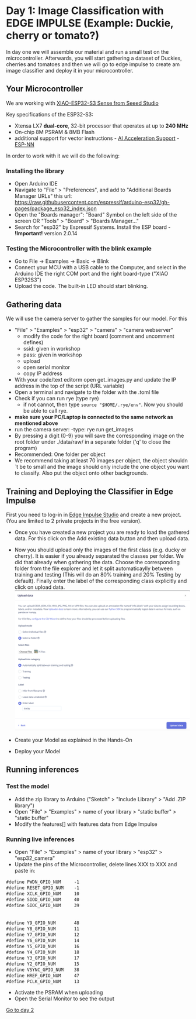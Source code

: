 # Day 1: Image Classification with EDGE IMPULSE (Example: Duckie, cherry or tomato?)
In day one we will assemble our material and run a small test on the microcontroller. Afterwards, you will start gathering a dataset of Duckies, cherries and tomatoes and then we will go to edge impulse to create am image classifier and deploy it in your microcontroller.

## Your Microcontroller
We are working with [XIAO-ESP32-S3 Sense from Seeed Studio](https://www.seeedstudio.com/XIAO-ESP32S3-Sense-p-5639.html)

Key specifications of the ESP32-S3:
- Xtensa LX7 **dual-core**, 32-bit processor that operates at up to **240 MHz**
- On-chip 8M PSRAM & 8MB Flash
- additional support for vector instructions - [AI Acceleration Support](https://www.espressif.com/en/products/socs/esp32-s3?form=MG0AV3) - [ESP-NN](https://github.com/espressif/esp-nn)

In order to work with it we will do the following:

### Installing the library

- Open Arduino IDE
- Navigate to "File" > "Preferences", and add to "Additional Boards Manager URLs" this url: https://raw.githubusercontent.com/espressif/arduino-esp32/gh-pages/package_esp32_index.json
- Open the "Boards manager": "Board" Symbol on the left side of the screen OR "Tools" > "Board" > "Boards Manager..."
- Search for "esp32" by Espressif Systems. Install the ESP board - **!Important!** version 2.0.14

### Testing the Microcontroller with the blink example
- Go to File -> Examples -> Basic -> Blink
- Connect your MCU with a USB cable to the Computer, and select in the Arduino IDE the right COM port and the right board-type ("XIAO ESP32S3")
- Upload the code. The built-in LED should start blinking.

## Gathering data
We will use the camera server to gather the samples for our model. 
For this
- "File" > "Examples" > "esp32" > "camera" > "camera webserver"
    - modify the code for the right board (comment and uncomment defines)
    - ssid: given in workshop
    - pass: given in workshop
    - upload
    - open serial monitor
    - copy IP address
- With your code/text editorm open get_images.py and update the IP address in the top of the script (URL variable)
- Open a terminal and navigate to the folder with the .toml file
- Check if you can run rye (type rye)
    - if not cannot, then type `source "$HOME/.rye/env"`. Now you should be able to call rye.
- **make sure your PC/Laptop is connected to the same network as mentioned above**
- run the camera server:
    -type: rye run get_images
- By pressing a digit (0-9) you will save the corresponding image on the root folder under ./data/raw/ in a separate folder ('q' to close the program)
- Recommended: One folder per object
- We recommend taking at least 70 images per object, the object shouldn´t be to small and the image should only include the one object you want to classify. Also put the object onto other backgrounds.

## Training and Deploying the Classifier in Edge Impulse
First you need to log-in in [Edge Impulse Studio](https://studio.edgeimpulse.com/login) and create a new project. (You are limited to 2 private projects in the free version).

- Once you have created a new project you are ready to load the gathered data. For this click on the Add existing data button and then upload data.
- Now you should upload only the images of the first class (e.g. ducky or cherry). It is easier if you already separated the classes per folder. We did that already when gathering the data. Choose the corresponding folder from the file explorer and let it split automaticaylly between training and testing (This will do an 80% training and 20% Testing by default). Finally enter the label of the corresponding class explicitly and click on upload data.
!["Example: Uploading data folder of class "ducky"](../resources/day1_upload_data.png)

- Create your Model as explained in the Hands-On
- Deploy your Model

## Running inferences

### Test the model
- Add the zip library to Arduino ("Sketch" > "Include Library" > "Add .ZIP library")
- Open "File" > "Examples" > name of your library > "static buffer" > "static buffer"
- Modify the features[] with features data from Edge Impulse

### Running live inferences
- Open "File" > "Examples" > name of your library > "esp32" > "esp32_camera"
- Update the pins of the Microcontroller, delete lines XXX to XXX and paste in:
```
#define PWDN_GPIO_NUM     -1
#define RESET_GPIO_NUM    -1
#define XCLK_GPIO_NUM     10
#define SIOD_GPIO_NUM     40
#define SIOC_GPIO_NUM     39


#define Y9_GPIO_NUM       48
#define Y8_GPIO_NUM       11
#define Y7_GPIO_NUM       12
#define Y6_GPIO_NUM       14
#define Y5_GPIO_NUM       16
#define Y4_GPIO_NUM       18
#define Y3_GPIO_NUM       17
#define Y2_GPIO_NUM       15
#define VSYNC_GPIO_NUM    38
#define HREF_GPIO_NUM     47
#define PCLK_GPIO_NUM     13
```
- Activate the PSRAM when uploading
- Open the Serial Monitor to see the output

[Go to day 2](../day_2/README.md)
